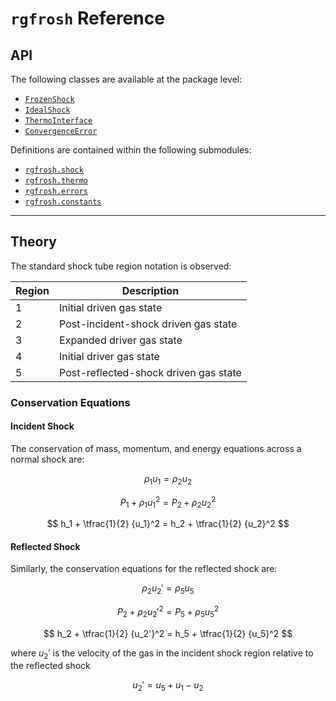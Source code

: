 # `rgfrosh` Reference

## API

The following classes are available at the package level:

- [`FrozenShock`](shock/#rgfrosh.shock.FrozenShock)
- [`IdealShock`](shock/#rgfrosh.shock.IdealShock)
- [`ThermoInterface`](thermo/#rgfrosh.thermo.ThermoInterface)
- [`ConvergenceError`](errors/#errors.ConvergenceError)

Definitions are contained within the following submodules:

- [`rgfrosh.shock`](shock/)
- [`rgfrosh.thermo`](thermo/)
- [`rgfrosh.errors`](errors/)
- [`rgfrosh.constants`](constants/)

---

## Theory

The standard shock tube region notation is observed:
    
| Region | Description                           |
| ------ | ------------------------------------- |
| 1      | Initial driven gas state              |
| 2      | Post-incident-shock driven gas state  | 
| 3      | Expanded driver gas state             | 
| 4      | Initial driver gas state              |
| 5      | Post-reflected-shock driven gas state |

### Conservation Equations

#### Incident Shock

The conservation of mass, momentum, and energy equations across a normal shock are:

$$
\rho_1 u_1 = \rho_2 u_2
$$

$$
P_1 + \rho_1 {u_1}^2 = P_2 + \rho_2 {u_2}^2
$$

$$
h_1 + \tfrac{1}{2} {u_1}^2 = h_2 + \tfrac{1}{2} {u_2}^2
$$

#### Reflected Shock

Similarly, the conservation equations for the reflected shock are:

$$
\rho_2 u_2' = \rho_5 u_5
$$

$$
P_2 + \rho_2 {u_2'}^2 = P_5 + \rho_5 {u_5}^2
$$

$$
h_2 + \tfrac{1}{2} {u_2'}^2 = h_5 + \tfrac{1}{2} {u_5}^2
$$

where $u_2'$ is the velocity of the gas in the incident shock region relative to the reflected shock

$$
u_2' = u_5 + u_1 - u_2
$$
